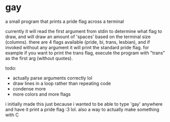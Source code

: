 # gay
a small program that prints a pride flag across a terminal

currently it will read the first argument from stdin to determine what flag to draw, and will draw an amount of 'spaces' based on the terminal size (columns). there are 4 flags available (pride, bi, trans, lesbian), and if invoked without any argument it will print the standard pride flag. for example if you want to print the trans flag, execute the program with "trans" as the first arg (without quotes).

todo:
  - actually parse arguments correctly lol
  - draw lines in a loop rather than repeating code
  - condense more
  - more colors and more flags

i initially made this just because i wanted to be able to type 'gay' anywhere and have it print a pride flag :3 lol. also a way to actually make something with C
